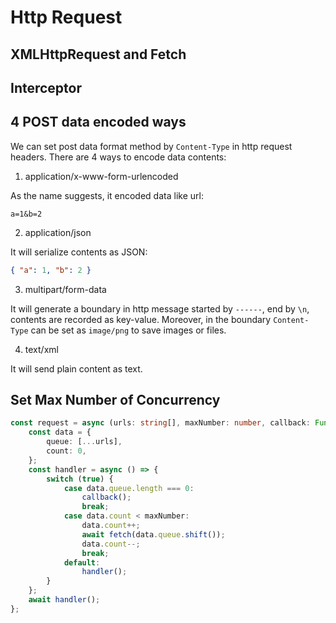 # Http Request

## XMLHttpRequest and Fetch

## Interceptor

## 4 POST data encoded ways

We can set post data format method by `Content-Type` in http request headers. There are 4 ways to encode data contents:

1. application/x-www-form-urlencoded

As the name suggests, it encoded data like url: 

```text
a=1&b=2
```

2. application/json

It will serialize contents as JSON:

```json
{ "a": 1, "b": 2 }
```

3. multipart/form-data

It will generate a boundary in http message started by `------`, end by `\n`, contents are recorded as key-value. Moreover, in the boundary `Content-Type` can be set as `image/png` to save images or files.

4. text/xml

It will send plain content as text.

## Set Max Number of Concurrency

```ts
const request = async (urls: string[], maxNumber: number, callback: Function) => {
    const data = {
        queue: [...urls],
        count: 0,
    };
    const handler = async () => {
        switch (true) {
            case data.queue.length === 0:
                callback();
                break;
            case data.count < maxNumber:
                data.count++;
                await fetch(data.queue.shift());
                data.count--;
                break;
            default:
                handler();
        }
    };
    await handler();
};
```
